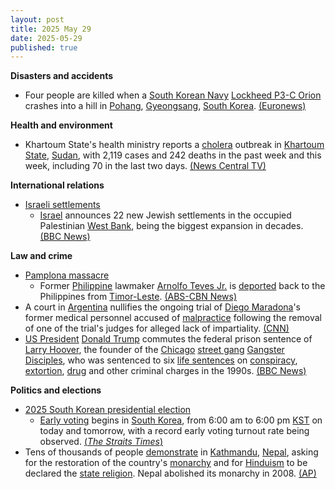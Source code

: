 ```yaml
---
layout: post
title: 2025 May 29
date: 2025-05-29
published: true
---
```



**Disasters and accidents**

* Four people are killed when a [South Korean Navy](https://en.wikipedia.org/wiki/South_Korean_Navy "South Korean Navy") [Lockheed P3-C Orion](https://en.wikipedia.org/wiki/Lockheed_P-3_Orion "Lockheed P-3 Orion") crashes into a hill in [Pohang](https://en.wikipedia.org/wiki/Pohang "Pohang"), [Gyeongsang](https://en.wikipedia.org/wiki/Gyeongsang "Gyeongsang"), [South Korea](https://en.wikipedia.org/wiki/South_Korea "South Korea"). [(Euronews)](https://www.euronews.com/2025/05/29/south-korean-p3-c-orion-navy-plane-crash-kills-all-four-crew-members-investigation-under-w)

**Health and environment**

* Khartoum State's health ministry reports a [cholera](https://en.wikipedia.org/wiki/Cholera "Cholera") outbreak in [Khartoum State](https://en.wikipedia.org/wiki/Khartoum_State "Khartoum State"), [Sudan](https://en.wikipedia.org/wiki/Sudan "Sudan"), with 2,119 cases and 242 deaths in the past week and this week, including 70 in the last two days. [(News Central TV)](https://newscentral.africa/cholera-outbreak-hits-sudan-capital-70-killed-in-two-days/)

**International relations**

* [Israeli settlements](https://en.wikipedia.org/wiki/Israeli_settlements "Israeli settlements")
  + [Israel](https://en.wikipedia.org/wiki/Israel "Israel") announces 22 new Jewish settlements in the occupied Palestinian [West Bank](https://en.wikipedia.org/wiki/West_Bank "West Bank"), being the biggest expansion in decades. [(BBC News)](https://www.bbc.com/news/articles/c1j5954edlno)

**Law and crime**

* [Pamplona massacre](https://en.wikipedia.org/wiki/Pamplona_massacre "Pamplona massacre")
  + Former [Philippine](https://en.wikipedia.org/wiki/Philippine "Philippine") lawmaker [Arnolfo Teves Jr.](https://en.wikipedia.org/wiki/Arnolfo_Teves_Jr. "Arnolfo Teves Jr.") is [deported](https://en.wikipedia.org/wiki/Deport "Deport") back to the Philippines from [Timor-Leste](https://en.wikipedia.org/wiki/Timor-Leste "Timor-Leste"). [(ABS-CBN News)](https://www.abs-cbn.com/news/nation/2025/5/29/teves-back-from-timor-leste-2-years-after-degamo-slay-2001)
* A court in [Argentina](https://en.wikipedia.org/wiki/Argentina "Argentina") nullifies the ongoing trial of [Diego Maradona](https://en.wikipedia.org/wiki/Diego_Maradona "Diego Maradona")'s former medical personnel accused of [malpractice](https://en.wikipedia.org/wiki/Malpractice "Malpractice") following the removal of one of the trial's judges for alleged lack of impartiality. [(CNN)](https://edition.cnn.com/2025/05/29/americas/diego-maradona-homicide-trial-declared-invalid-latam-intl)
* [US President](https://en.wikipedia.org/wiki/US_President "US President") [Donald Trump](https://en.wikipedia.org/wiki/Donald_Trump "Donald Trump") commutes the federal prison sentence of [Larry Hoover](https://en.wikipedia.org/wiki/Larry_Hoover "Larry Hoover"), the founder of the [Chicago](https://en.wikipedia.org/wiki/Chicago "Chicago") [street gang](https://en.wikipedia.org/wiki/Street_gang "Street gang") [Gangster Disciples](https://en.wikipedia.org/wiki/Gangster_Disciples "Gangster Disciples"), who was sentenced to six [life sentences](https://en.wikipedia.org/wiki/Life_sentence "Life sentence") on [conspiracy](https://en.wikipedia.org/wiki/Conspiracy "Conspiracy"), [extortion](https://en.wikipedia.org/wiki/Extortion "Extortion"), [drug](https://en.wikipedia.org/wiki/Drug "Drug") and other criminal charges in the 1990s. [(BBC News)](https://www.bbc.com/news/articles/crk27003pv7o)

**Politics and elections**

* [2025 South Korean presidential election](https://en.wikipedia.org/wiki/2025_South_Korean_presidential_election "2025 South Korean presidential election")
  + [Early voting](https://en.wikipedia.org/wiki/Early_voting "Early voting") begins in [South Korea](https://en.wikipedia.org/wiki/South_Korea "South Korea"), from 6:00 am to 6:00 pm [KST](https://en.wikipedia.org/wiki/Time_in_South_Korea "Time in South Korea") on today and tomorrow, with a record early voting turnout rate being observed. [(*The Straits Times*)](https://www.straitstimes.com/asia/east-asia/south-koreans-begin-early-voting-in-presidential-poll)
* Tens of thousands of people [demonstrate](https://en.wikipedia.org/wiki/Political_demonstration "Political demonstration") in [Kathmandu](https://en.wikipedia.org/wiki/Kathmandu "Kathmandu"), [Nepal](https://en.wikipedia.org/wiki/Nepal "Nepal"), asking for the restoration of the country's [monarchy](https://en.wikipedia.org/wiki/Monarchy "Monarchy") and for [Hinduism](https://en.wikipedia.org/wiki/Hinduism "Hinduism") to be declared the [state religion](https://en.wikipedia.org/wiki/State_religion "State religion"). Nepal abolished its monarchy in 2008. [(AP)](https://apnews.com/article/nepal-protest-restoration-monarchy-king-b6646466a04558c3cfa61b669acc726e)
